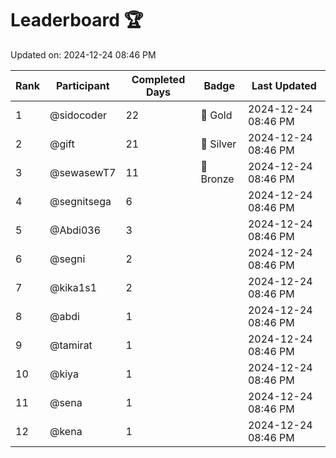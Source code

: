 # Leaderboard 🏆

Updated on: 2024-12-24 08:46 PM

| Rank | Participant       | Completed Days | Badge      | Last Updated         |
|------|-------------------|----------------|------------|----------------------|
| 1    | @sidocoder        | 22             | 🏅 Gold     | 2024-12-24 08:46 PM |
| 2    | @gift             | 21             | 🥈 Silver   | 2024-12-24 08:46 PM |
| 3    | @sewasewT7        | 11             | 🥉 Bronze   | 2024-12-24 08:46 PM |
| 4    | @segnitsega       | 6              |            | 2024-12-24 08:46 PM |
| 5    | @Abdi036          | 3              |            | 2024-12-24 08:46 PM |
| 6    | @segni            | 2              |            | 2024-12-24 08:46 PM |
| 7    | @kika1s1          | 2              |            | 2024-12-24 08:46 PM |
| 8    | @abdi             | 1              |            | 2024-12-24 08:46 PM |
| 9    | @tamirat          | 1              |            | 2024-12-24 08:46 PM |
| 10   | @kiya             | 1              |            | 2024-12-24 08:46 PM |
| 11   | @sena             | 1              |            | 2024-12-24 08:46 PM |
| 12   | @kena             | 1              |            | 2024-12-24 08:46 PM |
